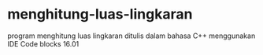 # menghitung-luas-lingkaran
program menghitung luas lingkaran
ditulis dalam bahasa C++
menggunakan IDE Code blocks 16.01
